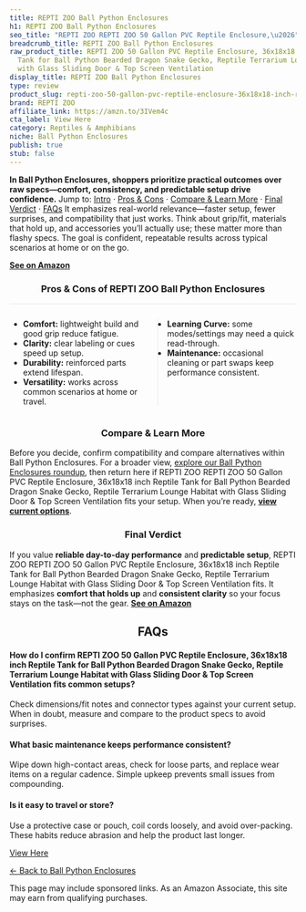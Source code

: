 ```yaml
---
title: REPTI ZOO Ball Python Enclosures
h1: REPTI ZOO Ball Python Enclosures
seo_title: "REPTI ZOO REPTI ZOO 50 Gallon PVC Reptile Enclosure,\u2026"
breadcrumb_title: REPTI ZOO Ball Python Enclosures
raw_product_title: REPTI ZOO 50 Gallon PVC Reptile Enclosure, 36x18x18 inch Reptile
  Tank for Ball Python Bearded Dragon Snake Gecko, Reptile Terrarium Lounge Habitat
  with Glass Sliding Door & Top Screen Ventilation
display_title: REPTI ZOO Ball Python Enclosures
type: review
product_slug: repti-zoo-50-gallon-pvc-reptile-enclosure-36x18x18-inch-reptile-tank-fo-efcb4c33
brand: REPTI ZOO
affiliate_link: https://amzn.to/3IVem4c
cta_label: View Here
category: Reptiles & Amphibians
niche: Ball Python Enclosures
publish: true
stub: false
---
```


<div id="intro" class="full-width"><p><strong>In Ball Python Enclosures, shoppers prioritize practical outcomes over raw specs&mdash;comfort, consistency, and predictable setup drive confidence.</strong> Jump to: <a href="#intro">Intro</a> · <a href="#pros-cons">Pros &amp; Cons</a> · <a href="#compare-more">Compare &amp; Learn More</a> · <a href="#verdict">Final Verdict</a> · <a href="#faqs">FAQs</a> It emphasizes real-world relevance&mdash;faster setup, fewer surprises, and compatibility that just works. Think about grip/fit, materials that hold up, and accessories you’ll actually use; these matter more than flashy specs. The goal is confident, repeatable results across typical scenarios at home or on the go.</p><p><a href="https://amzn.to/3IVem4c" rel="nofollow sponsored noopener" target="_blank"><strong>See on Amazon</strong></a></p></div>
<h3 id="pros-cons" style="text-align:center;">Pros &amp; Cons of REPTI ZOO Ball Python Enclosures</h3>
<div class="pc-grid" style="display:grid;grid-template-columns:1fr 1fr;gap:16px;border-top:1px solid #e5e7eb;padding-top:12px;">
  <ul>
    <li><strong>Comfort:</strong> lightweight build and good grip reduce fatigue.</li>
    <li><strong>Clarity:</strong> clear labeling or cues speed up setup.</li>
    <li><strong>Durability:</strong> reinforced parts extend lifespan.</li>
    <li><strong>Versatility:</strong> works across common scenarios at home or travel.</li>
  </ul>
  <ul style="border-left:1px solid #e5e7eb;padding-left:16px;">
    <li><strong>Learning Curve:</strong> some modes/settings may need a quick read-through.</li>
    <li><strong>Maintenance:</strong> occasional cleaning or part swaps keep performance consistent.</li>
  </ul>
</div>


<h3 id="compare-more" style="text-align:center;">Compare &amp; Learn More</h3>
<p>Before you decide, confirm compatibility and compare alternatives within Ball Python Enclosures. For a broader view, <a href="#">explore our Ball Python Enclosures roundup</a>, then return here if REPTI ZOO REPTI ZOO 50 Gallon PVC Reptile Enclosure, 36x18x18 inch Reptile Tank for Ball Python Bearded Dragon Snake Gecko, Reptile Terrarium Lounge Habitat with Glass Sliding Door & Top Screen Ventilation fits your setup. When you’re ready, <a href="https://amzn.to/3IVem4c" rel="nofollow sponsored noopener" target="_blank"><strong>view current options</strong></a>.</p>

<h3 id="verdict" style="text-align:center;">Final Verdict</h3>
<p>If you value <strong>reliable day-to-day performance</strong> and <strong>predictable setup</strong>, REPTI ZOO REPTI ZOO 50 Gallon PVC Reptile Enclosure, 36x18x18 inch Reptile Tank for Ball Python Bearded Dragon Snake Gecko, Reptile Terrarium Lounge Habitat with Glass Sliding Door & Top Screen Ventilation fits. It emphasizes <strong>comfort that holds up</strong> and <strong>consistent clarity</strong> so your focus stays on the task&mdash;not the gear. <a href="https://amzn.to/3IVem4c" rel="nofollow sponsored noopener" target="_blank"><strong>See on Amazon</strong></a></p>

<h2 id="faqs" style="text-align:center;">FAQs</h2>
<h4><strong>How do I confirm REPTI ZOO 50 Gallon PVC Reptile Enclosure, 36x18x18 inch Reptile Tank for Ball Python Bearded Dragon Snake Gecko, Reptile Terrarium Lounge Habitat with Glass Sliding Door & Top Screen Ventilation fits common setups?</strong></h4>
<p>Check dimensions/fit notes and connector types against your current setup. When in doubt, measure and compare to the product specs to avoid surprises.</p>
<h4><strong>What basic maintenance keeps performance consistent?</strong></h4>
<p>Wipe down high-contact areas, check for loose parts, and replace wear items on a regular cadence. Simple upkeep prevents small issues from compounding.</p>
<h4><strong>Is it easy to travel or store?</strong></h4>
<p>Use a protective case or pouch, coil cords loosely, and avoid over-packing. These habits reduce abrasion and help the product last longer.</p>

<p><a class="btn" href="https://amzn.to/3IVem4c" target="_blank" rel="nofollow sponsored noopener">View Here</a></p>
<p><a href="/roundups/reptiles-amphibians/ball-python-enclosures/">← Back to Ball Python Enclosures</a></p>
<aside class="disclosure">This page may include sponsored links. As an Amazon Associate, this site may earn from qualifying purchases.</aside>
